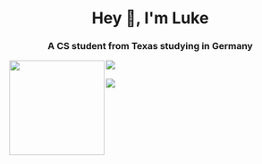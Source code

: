 <h1 align="center">Hey 👋, I'm Luke</h1>
<h3 align="center">A CS student from Texas studying in Germany</h3>

<div>
  <img height="170" align="left" src="https://github-readme-stats.vercel.app/api?username=luke-rucker&count_private=true&include_all_commits=true&theme=cobalt"/>
  <img src="https://github-readme-stats.vercel.app/api/top-langs/?username=luke-rucker&layout=compact&theme=cobalt&langs_count=15" />
</div>

<br />

<div>
  <img src="https://komarev.com/ghpvc/?username=luke-rucker&label=Profile%20views&color=0e75b6&style=flat"/>
</div>


